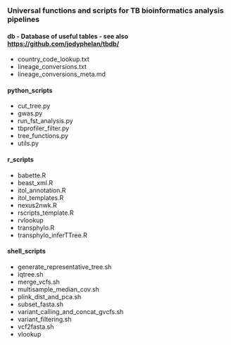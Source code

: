 ### Universal functions and scripts for TB bioinformatics analysis pipelines

#### db - Database of useful tables - see also https://github.com/jodyphelan/tbdb/
- country_code_lookup.txt
- lineage_conversions.txt
- lineage_conversions_meta.md

#### python_scripts
- cut_tree.py
- gwas.py
- run_fst_analysis.py
- tbprofiler_filter.py
- tree_functions.py
- utils.py

#### r_scripts
- babette.R
- beast_xml.R
- itol_annotation.R
- itol_templates.R
- nexus2nwk.R
- rscripts_template.R
- rvlookup
- transphylo.R
- transphylo_inferTTree.R

#### shell_scripts
- generate_representative_tree.sh
- iqtree.sh
- merge_vcfs.sh
- multisample_median_cov.sh
- plink_dist_and_pca.sh
- subset_fasta.sh
- variant_calling_and_concat_gvcfs.sh
- variant_filtering.sh
- vcf2fasta.sh
- vlookup
